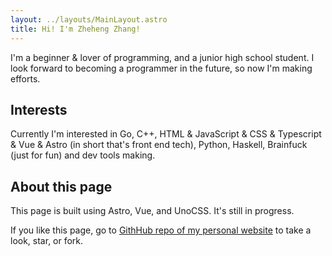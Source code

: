 ```yaml
---
layout: ../layouts/MainLayout.astro
title: Hi! I'm Zheheng Zhang!
---
```


I'm a beginner & lover of programming, and a junior high school student. I look forward to becoming a programmer in the future, so now I'm making efforts.

## Interests

Currently I'm interested in Go, C++, HTML & JavaScript & CSS & Typescript & Vue & Astro (in short that's front end tech), Python, Haskell, Brainfuck (just for fun) and dev tools making.

## About this page

This page is built using Astro, Vue, and UnoCSS. It's still in progress.

If you like this page, go to [GithHub repo of my personal website](https://github.com/zhangzheheng/zzhme) to take a look, star, or fork.
